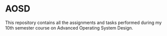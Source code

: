 # AOSD
This repository contains all the assignments and tasks performed during my 10th semester course on Advanced Operating System Design. 
